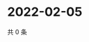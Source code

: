 # 2022-02-05

共 0 条

<!-- BEGIN WEIBO -->
<!-- 最后更新时间 Sat Feb 05 2022 03:09:32 GMT+0800 (China Standard Time) -->

<!-- END WEIBO -->
